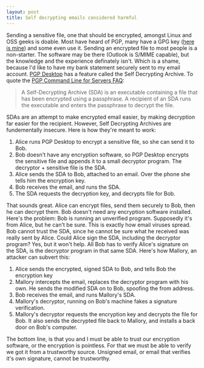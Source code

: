 ```yaml
---
layout: post
title: Self decrypting emails considered harmful
---
```


Sending a sensitive file, one that should be encrypted, amongst Linux
and OSS geeks is doable. Most have heard of PGP, many have a GPG key
([here is
mine](http://pgp.mit.edu:11371/pks/lookup?op=get&search=0x5A6F95BE "Public PGP key of Alex Willmer"))
and some even use it. Sending an encrypted file to most people is a
non-starter. The software may be there (Outlook is S/MIME capable), but
the knowledge and the experience definately isn't. Which is a shame,
because I'd like to have my bank statement securely sent to my email
account. [PGP Desktop](http://www.pgp.com/products/desktop_home/) has a
feature called the Self Decrypting Archive. To quote the [PGP Command
Line for Servers
FAQ](http://www.pgp.com/products/commandline/servers/#faq17):

> A Self-Decrypting Archive (SDA) is an executable containing a file
> that has been encrypted using a passphrase. A recipient of an SDA runs
> the executable and enters the passphrase to decrypt the file.

SDAs are an attempt to make encrypted email easier, by making decryption
far easier for the recipient. However, Self Decrypting Archives are
fundementally insecure. Here is how they're meant to work:

1.  Alice runs PGP Desktop to encrypt a sensitive file, so she can send
    it to Bob.
2.  Bob doesn't have any encryption software, so PGP Desktop encrypts
    the sensitive file and appends it to a small decryptor program. The
    decryptor + sensitive file is the SDA.
3.  Alice sends the SDA to Bob, attached to an email. Over the phone she
    tells him the encryption key.
4.  Bob receives the email, and runs the SDA.
5.  The SDA requests the decryption key, and decrypts file for Bob.

That sounds great. Alice can encrypt files, send them securely to Bob,
then he can decrypt them. Bob doesn't need any encryption software
installed. Here's the problem: Bob is running an unverified program.
Supposedly it's from Alice, but he can't be sure. This is exactly how
email viruses spread. Bob cannot trust the SDA, since he cannot be sure
what he received was really sent by Alice. Could Alice sign the SDA,
including the decryptor program? Yes, but it won't help. All Bob has to
verify Alice's signature on the SDA, is the decryptor program in that
same SDA. Here's how Mallory, an attacker can subvert this:

1.  Alice sends the encrypted, signed SDA to Bob, and tells Bob the
    encryption key
2.  Mallory intercepts the email, replaces the decryptor program with
    his own. He sends the modified SDA on to Bob, spoofing the from
    address.
3.  Bob receives the email, and runs Mallory's SDA.
4.  Mallory's decryptor, running on Bob's machine fakes a signature
    verification.
5.  Mallory's decryptor requests the encryption key and decrypts the
    file for Bob. It also sends the decrypted file back to Mallory, and
    installs a back door on Bob's computer.

The bottom line, is that you and I must be able to trust our encryption
software, or the encryption is pointless. For that we must be able to
verify we got it from a trustworthy source. Unsigned email, or email
that verifies it's own signature, cannot be trustworthy.
